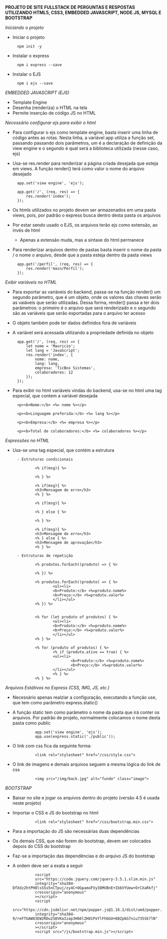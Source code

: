 **PROJETO DE SITE FULLSTACK DE PERGUNTAS E RESPOSTAS UTILIZANDO HTML5, CSS3, EMBEDDED JAVASCRIPT, NODE.JS, MYSQL E BOOTSTRAP**

*Iniciando o projeto*

- Iniciar o projeto

        npm init -y

- Instalar o express

        npm i express --save

- Instalar o EJS

        npm i ejs --save

*EMBEDDED JAVASCRIPT (EJS)*

- Template Engine
- Desenha (renderiza) o HTML na tela
- Permite inserção de código JS no HTML

*Necessário configurar ejs para exibir o html*

- Para configurar o ejs como template engine, basta inserir uma linha de código antes as rotas. Nesta linha, a variável app utiliza a função set, passando passando dois parâmetros, um é a declaração de definição da view engine e o segundo é qual será a biblioteca utilizada (nesse caso, ejs)
- Usa-se res.render para renderizar a página criada desejada que esteja em views. A função render() terá como valor o nome do arquivo desejado

        app.set('view engine', 'ejs');

        app.get('/', (req, res) => {
            res.render('index');
        });

- Os htmls utilizados no projeto devem ser armazenados em uma pasta views, pois, por padrão o express busca dentro desta pasta os arquivos
- Por estar sendo usado o EJS, os arquivos terão ejs como extensão, ao invés de html
    - Apenas a extensão muda, mas a sintaxe do html permanece
- Para renderizar arquivos dentro de pastas basta inserir o nome da pasta / o nome o arquivo, desde que a pasta esteja dentro da pasta views

        app.get('/perfil', (req, res) => {
            res.render('main/Perfil');
        });

*Exibir variáveis no HTML*

- Para exportar as variáveis do backend, passa-se na função render() um segundo parâmetro, que é um objeto, onde os valores das chaves serão as vaiáveis que serão utilizadas. Dessa forma, render() passa a ter dois parâmetros: o primeiro é o arquivo que será renderizado e o segundo são as variáveis que serão exportadas para o arquivo ter acesso
- O objeto também pode ter dados definidos fora de variáveis
- A variável será acessada utilizando a propriedade definida no objeto

        app.get('/', (req, res) => {
            let nome = 'Mauricio';
            let lang = 'JavaScript';
            res.render('index', {
                nome: nome,
                lang: lang,
                empresa: 'TicBox Sistemas',
                colaboradores: 12
            });
        });

- Para exibir no html variáveis vindas do backend, usa-se no html uma tag especial, que contem a variável desejada

        <p><b>Nome:</b> <%= nome %></p>

        <p><b>Linguagem preferida:</b> <%= lang %></p>

        <p><b>Empresa:</b> <%= empresa %></p>

        <p><b>Total de colaboradores:</b> <%= colaboradores %></p>

*Expressões no HTML*

- Usa-se uma tag especial, que contém a estrutura

        - Estruturas condicionais
                
                <% if(msg){ %>
                
                <% } %>
                
                <% if(msg){ %>
                <h3>Mensagem de erro</h3>
                <% } %>

                <% if(msg){ %>

                <% } else { %>

                <% } %>

                <% if(msg){ %>
                <h3>Mensagem de erro</h3>
                <% } else { %>
                <h3>Mensagem de aprovação</h3>
                <% } %>
        
        - Estruturas de repetição

                <% produtos.forEach((produto) => { %>

                <% }) %>
                
                <% produtos.forEach((produto) => { %>
                        <ul><li>
                        <b>Produto:</b> <%=produto.nome%>
                        <b>Preço:</b> <%=produto.valor%>
                        </li></ul>
                <% }) %>


                <% for (let produto of produtos) { %>
                        <ul><li>
                        <b>Produto:</b> <%=produto.nome%>
                        <b>Preço:</b> <%=produto.valor%>
                        </li></ul>
                <% } %>

                <% for (produto of produtos) { %>
                        <% if (produto.ativo == true) { %>
                        <ul><li>
                                <b>Produto:</b> <%=produto.nome%>
                                <b>Preço:</b> <%=produto.valor%>
                        </li></ul>
                        <% } %>
                <% } %>

*Arquivos Estátivos no Express (CSS, IMG, JS, etc.)*

- Necessário apenas realziar a configuração, executando a função use, que tem como parâmetro express.static()
- A função static tem como parâmetro o nome da pasta que irá conter os arquivos. Por padrão de projeto, normalmente colocamos o nome desta pasta como public

                app.set('view engine', 'ejs');
                app.use(express.static('./public'));

- O link com css fica da seguinte forma:

                <link rel="stylesheet" href="/css/style.css">

- O link de imagens e demais arquivos seguem a mesma lógica do link de css

                <img src="/img/back.jpg" alt="fundo" class="image">

*BOOTSTRAP*

- Baixar no site e jogar os arquivos dentro  do projeto (versão 4.5 é usada neste projeto)
- Importar o CSS e JS do bootstrap no html

                <link rel="stylesheet" href="/css/bootstrap.min.css">

- Para a importação do JS são necessárias duas dependências
- Os demais CSS, que não forem do bootstrap, devem ser colocados depois do CSS do bootstrap
- Faz-se a importação das dependências e do arquivo JS do bootstrap
- A ordem deve ser a exata a seguir

                <script
                src="https://code.jquery.com/jquery-3.5.1.slim.min.js"
                integrity="sha384-DfXdz2htPH0lsSSs5nCTpuj/zy4C+OGpamoFVy38MVBnE+IbbVYUew+OrCXaRkfj"
                crossorigin="anonymous"
                ></script>
                <script
                src="https://cdn.jsdelivr.net/npm/popper.js@1.16.1/dist/umd/popper.min.js"
                integrity="sha384-9/reFTGAW83EW2RDu2S0VKaIzap3H66lZH81PoYlFhbGU+6BZp6G7niu735Sk7lN"
                crossorigin="anonymous"
                ></script>
                <script src="/js/bootstrap.min.js"></script>